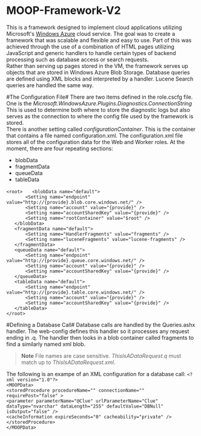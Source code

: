 MOOP-Framework-V2
=================
This is a framework designed to implement cloud applications utilizing Microsoft's [Windows Azure](http://windows.azure.com) 
cloud service. The goal was to create a framework that was scalable and flexible and easy to use. Part of this was 
achieved through the use of a combination of HTML pages utilizing JavaScript and generic handlers to handle certain 
types of backend processing such as database access or search requests.  
Rather than serving up pages stored in the VM, the framework serves up objects that are stored in Windows Azure 
Blob Storage. Database queries are defined using XML blocks and interpreted by a handler. Lucene Search queries are 
handled the same way.

#The Configuration File#
There are two items defined in the role.cscfg file. One is the *Microsoft.WindowsAzure.Plugins.Diagnostics.ConnectionString*
This is used to determine both where to store the diagnostic logs but also serves as the connection to where the
config file used by the framework is stored.  
There is another setting called *configurationContainer*. This is the container that contains a file named 
configuration.xml. The configuration.xml file stores all of the configuration data for the Web and Worker roles.
At the moment, there are four repeating sections:
* blobData
* fragmentData
* queueData
* tableData

`<root>`
`	<blobData name="default">`  
`		<Setting name="endpoint" value="http://{provide}.blob.core.windows.net/" />`  
`		<Setting name="account" value="{provide}" />`  
`		<Setting name="accountSharedKey" value="{provide}" />`  
`		<Setting name="rootContainer" value="$root" />`  
`	</blobData>`  
`	<fragmentData name="default">`  
`		<Setting name="HandlerFragments" value="fragments" />`  
`		<Setting name="luceneFragments" value="lucene-fragments" />`  
`	</fragmentData>`  
`	<queueData name="default">`  
`		<Setting name="endpoint" value="http://{provide}.queue.core.windows.net/" />`  
`		<Setting name="account" value="{provide}" />`  
`		<Setting name="accountSharedKey" value="{provide}" />`  
`	</queueData>`  
`	<tableData name="default">`  
`		<Setting name="endpoint" value="http://{provide}.table.core.windows.net/" />`  
`		<Setting name="account" value="{provide}" />`  
`		<Setting name="accountSharedKey" value="{provide}" />`  
`	</tableData>`  
`</root>`  

#Defining a Database Call#
Database calls are handled by the Queries.ashx handler. The web-config defines this handler so it processes any 
request ending in .q. The handler then looks in a blob container called fragments to find a similarly named xml
blob.
>**Note** File names are case sensitive. *ThisIsADataRequest.q* must match up to *ThisIsADataRequest.xml*.  

The following is an exampe of an XML configuration for a database call:
`<?xml version="1.0"?>`  
`<MOOPData>`  
`<storedProcedure procedureName="" connectionName="" requirePost="false" >`  
`<parameter parameterName="@Clue" urlParameterName="Clue" dataType="nvarchar" dataLength="255" defaultValue="DBNull" isOutput="false" />`  
`<cacheInformation expireSeconds="0" cacheability="private" />`  
`</storedProcedure>`  
`</MOOPData>`  
